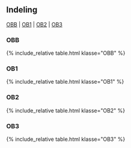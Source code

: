 ## Indeling

[OBB](#OBB) |
[OB1](#OB1) |
[OB2](#OB2) |
[OB3](#OB3)

### OBB
{% include_relative table.html klasse="OBB" %}

### OB1
{% include_relative table.html klasse="OB1" %}

### OB2
{% include_relative table.html klasse="OB2" %}

### OB3
{% include_relative table.html klasse="OB3" %}
